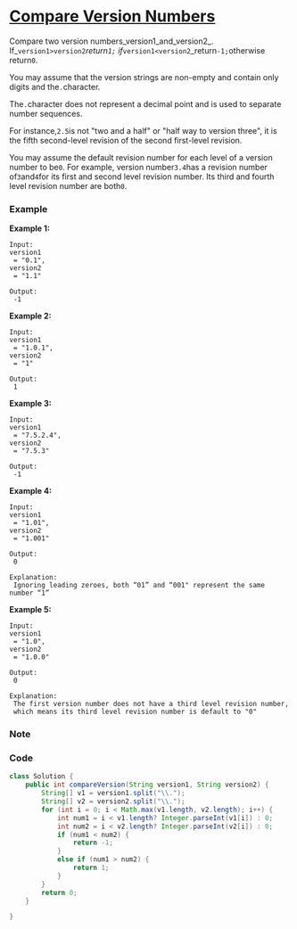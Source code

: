 # [Compare Version Numbers](https://leetcode.com/problems/compare-version-numbers/description/)

Compare two version numbers_version1_and_version2_.  
If_`version1`_`>`_`version2`_return`1;` if_`version1`_`<`_`version2`_return`-1;`otherwise return`0`.

You may assume that the version strings are non-empty and contain only digits and the`.`character.

The`.`character does not represent a decimal point and is used to separate number sequences.

For instance,`2.5`is not "two and a half" or "half way to version three", it is the fifth second-level revision of the second first-level revision.

You may assume the default revision number for each level of a version number to be`0`. For example, version number`3.4`has a revision number of`3`and`4`for its first and second level revision number. Its third and fourth level revision number are both`0`.

### Example

**Example 1:**

```
Input:
version1
 = "0.1", 
version2
 = "1.1"

Output:
 -1
```

**Example 2:**

```
Input: 
version1
 = "1.0.1", 
version2
 = "1"

Output:
 1
```

**Example 3:**

```
Input:
version1
 = "7.5.2.4", 
version2
 = "7.5.3"

Output:
 -1
```

**Example 4:**

```
Input:
version1
 = "1.01", 
version2
 = "1.001"

Output:
 0

Explanation:
 Ignoring leading zeroes, both “01” and “001" represent the same number “1”
```

**Example 5:**

```
Input:
version1
 = "1.0", 
version2
 = "1.0.0"

Output:
 0

Explanation:
 The first version number does not have a third level revision number, 
 which means its third level revision number is default to "0"
```

### Note



### Code

```java
class Solution {
    public int compareVersion(String version1, String version2) {
        String[] v1 = version1.split("\\.");
        String[] v2 = version2.split("\\.");
        for (int i = 0; i < Math.max(v1.length, v2.length); i++) {
            int num1 = i < v1.length? Integer.parseInt(v1[i]) : 0;
            int num2 = i < v2.length? Integer.parseInt(v2[i]) : 0;
            if (num1 < num2) {
                return -1;
            }
            else if (num1 > num2) {
                return 1;
            }
        }
        return 0;        
    }

}
```



